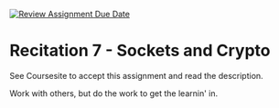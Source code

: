 [![Review Assignment Due Date](https://classroom.github.com/assets/deadline-readme-button-24ddc0f5d75046c5622901739e7c5dd533143b0c8e959d652212380cedb1ea36.svg)](https://classroom.github.com/a/lQorWsED)
# Recitation 7 - Sockets and Crypto

See Coursesite to accept this assignment and read the description.

Work with others, but do the work to get the learnin' in.
